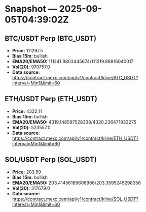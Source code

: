 # Snapshot — 2025-09-05T04:39:02Z

## BTC/USDT Perp (BTC_USDT)
- **Price:** 111297.5
- **Bias 15m:** bullish
- **EMA20/EMA50:** 111241.9803445674/111219.88816040017
- **Vol(20):** 970757.0
- **Data source:** https://contract.mexc.com/api/v1/contract/kline/BTC_USDT?interval=Min1&limit=60

## ETH/USDT Perp (ETH_USDT)
- **Price:** 4322.11
- **Bias 15m:** bullish
- **EMA20/EMA50:** 4319.148597528338/4320.236471933275
- **Vol(20):** 523557.0
- **Data source:** https://contract.mexc.com/api/v1/contract/kline/ETH_USDT?interval=Min1&limit=60

## SOL/USDT Perp (SOL_USDT)
- **Price:** 203.59
- **Bias 15m:** bullish
- **EMA20/EMA50:** 203.41456169608966/203.3595245298356
- **Vol(20):** 317679.0
- **Data source:** https://contract.mexc.com/api/v1/contract/kline/SOL_USDT?interval=Min1&limit=60
